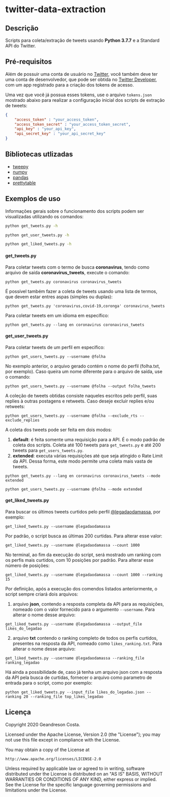 # twitter-data-extraction
## Descrição
Scripts para coleta/extração de tweets usando __Python 3.7.7__ e a Standard API do Twitter.

## Pré-requisitos
Além de possuir uma conta de usuário no [Twitter](https://twitter.com/explore), você também deve ter uma conta de desenvolvedor, que pode ser obtida no [Twitter Developer](https://developer.twitter.com/en), com um app registrado para a criação dos tokens de acesso.

Uma vez que você já possua esses tokens, use o arquivo `tokens.json` mostrado abaixo para realizar a configuração inicial dos scripts de extração de tweets:

```json
{
    "access_token" : "your_access_token",
    "access_token_secret" : "your_access_token_secret",
    "api_key" : "your_api_key",
    "api_secret_key" : "your_api_secret_key"
}
```

## Bibliotecas utlizadas
* [tweepy](http://docs.tweepy.org/en/latest/)
* [numpy](https://numpy.org/)
* [pandas](https://pandas.pydata.org/)
* [prettytable](https://ptable.readthedocs.io/en/latest/index.html)

## Exemplos de uso
Informações gerais sobre o funcionamento dos scripts podem ser visualizadas utilizando os comandos:

~~~bash
python get_tweets.py -h
~~~
~~~bash
python get_user_tweets.py -h
~~~
~~~bash
python get_liked_tweets.py -h
~~~

#### get_tweets.py
Para coletar tweets com o termo de busca __coronavirus__, tendo como arquivo de saída __coronavirus_tweets__, execute o comando:
~~~
python get_tweets.py coronavirus coronavirus_tweets
~~~

É possível também fazer a coleta de tweets usando uma lista de termos, que devem estar entres aspas (simples ou duplas):
~~~
python get_tweets.py 'coronavirus,covid-19,coronga' coronavirus_tweets
~~~

Para coletar tweets em um idioma em específico:
~~~
python get_tweets.py --lang en coronavirus coronavirus_tweets
~~~

#### get_user_tweets.py
Para coletar tweets de um perfil em específico:
~~~
python get_users_tweets.py --username @folha
~~~
No exemplo anterior, o arquivo gerado contém o nome do perfil (folha.txt, por exemplo). Caso queira um nome diferente para o arquivo de saída, use o comando:
~~~
python get_users_tweets.py --username @folha --output folha_tweets
~~~
A coleção de tweets obtidas consiste naqueles escritos pelo perfil, suas replies à outras postagens e retweets. Caso deseje excluir replies e/ou retweets:
~~~
python get_users_tweets.py --username @folha --exclude_rts --exclude_replies
~~~
A coleta dos tweets pode ser feita em dois modos:
1. __default__: é feita somente uma requisição para a API. É o modo padrão de coleta dos scripts. Coleta até 100 tweets para `get_tweets.py` e até 200 tweets para `get_users_tweets.py`.
2. __extended__: executa várias requisições até que seja atingido o Rate Limit da API. Dessa forma, este modo permite uma coleta mais vasta de tweets.
~~~
python get_tweets.py --lang en coronavirus coronavirus_tweets --mode extended
~~~
~~~
python get_users_tweets.py --username @folha --mode extended
~~~

#### get_liked_tweets.py
Para buscar os últimos tweets curtidos pelo perfil [@legadaodamassa](https://twitter.com/legadaodamassa), por exemplo:
~~~
get_liked_tweets.py --username @legadaodamassa
~~~
Por padrão, o script busca as últimas 200 curtidas. Para alterar esse valor:
~~~
get_liked_tweets.py --username @legadaodamassa --count 1000
~~~
No terminal, ao fim da execução do script, será mostrado um ranking com os perfis mais curtidos, com 10 posições por padrão. Para alterar esse número de posições:
~~~
get_liked_tweets.py --username @legadaodamassa --count 1000 --ranking 15
~~~
Por definição, após a execução dos comendos listados anteriormente, o script sempre criará dois arquivos:
1. arquivo __json__, contendo a resposta completa da API para as requisições, nomeado com o valor fornecido para o argumento `--username`. Para alterar o nome desse arquivo:
 ~~~
 get_liked_tweets.py --username @legadaodamassa --output_file likes_do_legadao
 ~~~
2. arquivo __txt__ contendo o ranking completo de todos os perfis curtidos, presentes na resposta da API, nomeado como `likes_ranking.txt`. Para alterar o nome desse arquivo:
 ~~~
 get_liked_tweets.py --username @legadaodamassa --ranking_file ranking_legadao
 ~~~
Há ainda a possibilidade de, caso já tenha um arquivo json com a resposta da API pela busca de curtidas, fornecer o arquivo como parametro de entrada para o script, como por exemplo:
~~~
python get_liked_tweets.py --input_file likes_do_legadao.json --ranking 20 --ranking_file top_likes_legadao
~~~

## Licença
Copyright 2020 Geandreson Costa.

Licensed under the Apache License, Version 2.0 (the "License");
you may not use this file except in compliance with the License.

You may obtain a copy of the License at

    http://www.apache.org/licenses/LICENSE-2.0

Unless required by applicable law or agreed to in writing, software distributed under the License is distributed on an "AS IS" BASIS, WITHOUT WARRANTIES OR CONDITIONS OF ANY KIND, either express or implied. See the License for the specific language governing permissions and limitations under the License.
